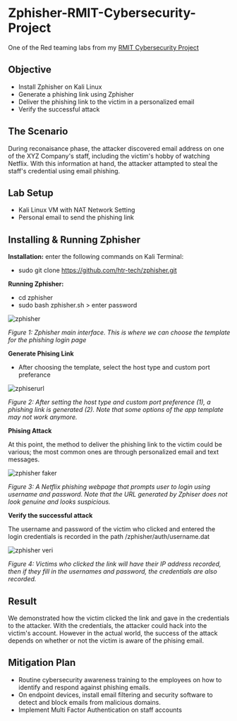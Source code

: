 # Zphisher-RMIT-Cybersecurity-Project
One of the Red teaming labs from my [RMIT Cybersecurity Project](https://github.com/Kazu010101/RMIT-Cybersecurity-Project/blob/main/README.md)

## Objective

- Install Zphisher on Kali Linux
- Generate a phishing link using Zphisher 
- Deliver the phishing link to the victim in a personalized email
- Verify the successful attack

## The Scenario

During reconaisance phase, the attacker discovered email address on one of the XYZ Company's staff, including the victim's hobby of watching Netflix. With this information at hand, the attacker attampted to steal the staff's credential using email phishing. 

## Lab Setup

- Kali Linux VM with NAT Network Setting
- Personal email to send the phishing link

## Installing & Running Zphisher

**Installation:** enter the following commands on Kali Terminal:
- sudo git clone https://github.com/htr-tech/zphisher.git

**Running Zphisher:**
- cd zphisher
- sudo bash zphisher.sh > enter password 

![zphisher](https://github.com/user-attachments/assets/dc813246-edba-4cbe-a94a-9533a736e2a2)

*Figure 1: Zphisher main interface. This is where we can choose the template for the phishing login page*

**Generate Phising Link**
- After choosing the template, select the host type and custom port preferance
  
![zphiserurl](https://github.com/user-attachments/assets/37062f7e-1d2a-42db-9926-2acb5bd68e14)

*Figure 2: After setting the host type and custom port preference (1), a phishing link is generated (2). Note that some options of the app template may not work anymore.*

**Phising Attack**

At this point, the method to deliver the phishing link to the victim could be various; the most common ones are through personalized email and text messages. 

![zphisher faker](https://github.com/user-attachments/assets/496a07c4-a7b0-4618-9f86-1c71e315a90a)

*Figure 3: A Netflix phishing webpage that prompts user to login using username and password. Note that the URL generated by Zphiser does not look genuine and looks suspicious.*

**Verify the successful attack**

The username and password of the victim who clicked and entered the login credentials is recorded in the path /zphisher/auth/username.dat 

![zphisher veri](https://github.com/user-attachments/assets/b40ad7d8-75c6-481e-9e9f-83ab9ddfacbc)

*Figure 4: Victims who clicked the link will have their IP address recorded, then if they fill in the usernames and password, the credentials are also recorded.*

## Result

We demonstrated how the victim clicked the link and gave in the credentials to the attacker. With the credentials, the attacker could hack into the victim's account. However in the actual world, the success of the attack depends on whether or not the victim is aware of the phising email.

## Mitigation Plan

- Routine cybersecurity awareness training to the employees on how to identify and respond against phishing emails.
- On endpoint devices, install email filtering and security software to detect and block emails from malicious domains.
- Implement Multi Factor Authentication on staff accounts
